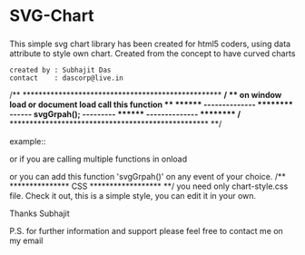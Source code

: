 # SVG-Chart
#####
This simple svg chart library has been created for html5 coders, using data attribute to style own chart.
Created from the concept to have curved charts


	created by : Subhajit Das
	contact    : dascorp@live.in	
/** ************************************************** **/
** on window load or document load call this function **
		****** -------------- ********
		------	svgGrpah();  ---------
		****** -------------- ********
/** ************************************************** **/

example:: 
<script type="text/javascript">
      window.onload = svgGrpah;
</script>

or if you are calling multiple functions in onload
<script type="text/javascript">
      window.onload = function(){
	svgGrpah();
      };
</script>
or you can add this function 'svgGrpah()' on any event of your choice.
/** *************** CSS ****************** **/
you need only chart-style.css file.
Check it out, this is a simple style, you can edit it in your own.

Thanks 
Subhajit 

P.S. for further information and support please feel free to contact me on my email

